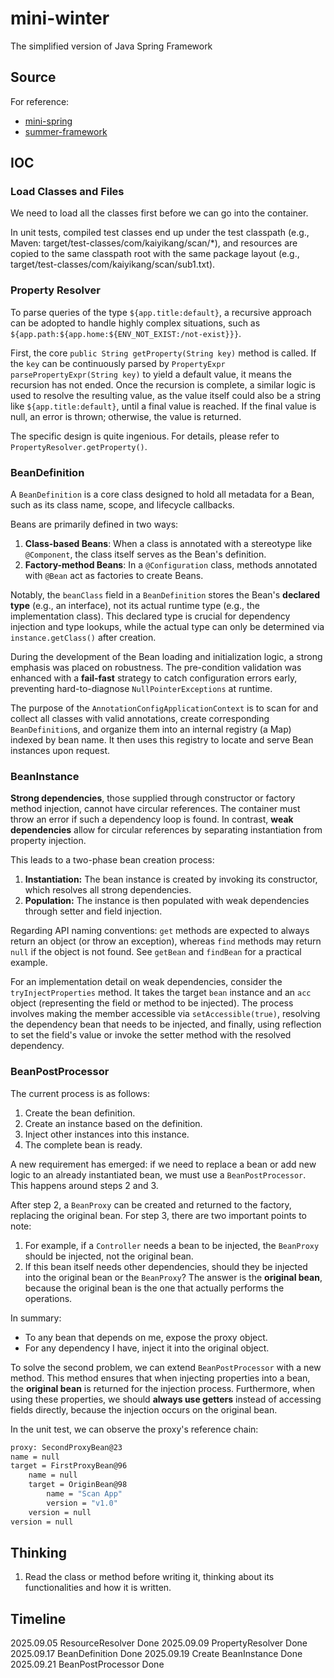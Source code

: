 # mini-winter

The simplified version of Java Spring Framework

## Source

For reference:

- [mini-spring](https://github.com/DerekYRC/mini-spring)
- [summer-framework](https://liaoxuefeng.com/books/summerframework/introduction/index.html)

## IOC

### Load Classes and Files

We need to load all the classes first before we can go into the container.

In unit tests, compiled test classes end up under the test classpath (e.g., Maven: target/test-classes/com/kaiyikang/scan/\*), and resources are copied to the same classpath root with the same package layout (e.g., target/test-classes/com/kaiyikang/scan/sub1.txt).

### Property Resolver

To parse queries of the type `${app.title:default}`, a recursive approach can be adopted to handle highly complex situations, such as `${app.path:${app.home:${ENV_NOT_EXIST:/not-exist}}}`.

First, the core `public String getProperty(String key)` method is called. If the `key` can be continuously parsed by `PropertyExpr parsePropertyExpr(String key)` to yield a default value, it means the recursion has not ended. Once the recursion is complete, a similar logic is used to resolve the resulting value, as the value itself could also be a string like `${app.title:default}`, until a final value is reached. If the final value is null, an error is thrown; otherwise, the value is returned.

The specific design is quite ingenious. For details, please refer to `PropertyResolver.getProperty()`.

### BeanDefinition

A `BeanDefinition` is a core class designed to hold all metadata for a Bean, such as its class name, scope, and lifecycle callbacks.

Beans are primarily defined in two ways:

1.  **Class-based Beans**: When a class is annotated with a stereotype like `@Component`, the class itself serves as the Bean's definition.
2.  **Factory-method Beans**: In a `@Configuration` class, methods annotated with `@Bean` act as factories to create Beans.

Notably, the `beanClass` field in a `BeanDefinition` stores the Bean's **declared type** (e.g., an interface), not its actual runtime type (e.g., the implementation class). This declared type is crucial for dependency injection and type lookups, while the actual type can only be determined via `instance.getClass()` after creation.

During the development of the Bean loading and initialization logic, a strong emphasis was placed on robustness. The pre-condition validation was enhanced with a **fail-fast** strategy to catch configuration errors early, preventing hard-to-diagnose `NullPointerExceptions` at runtime.

The purpose of the `AnnotationConfigApplicationContext` is to scan for and collect all classes with valid annotations, create corresponding `BeanDefinition`s, and organize them into an internal registry (a Map) indexed by bean name. It then uses this registry to locate and serve Bean instances upon request.

### BeanInstance

**Strong dependencies**, those supplied through constructor or factory method injection, cannot have circular references. The container must throw an error if such a dependency loop is found. In contrast, **weak dependencies** allow for circular references by separating instantiation from property injection.

This leads to a two-phase bean creation process:

1.  **Instantiation:** The bean instance is created by invoking its constructor, which resolves all strong dependencies.
2.  **Population:** The instance is then populated with weak dependencies through setter and field injection.

Regarding API naming conventions: `get` methods are expected to always return an object (or throw an exception), whereas `find` methods may return `null` if the object is not found. See `getBean` and `findBean` for a practical example.

For an implementation detail on weak dependencies, consider the `tryInjectProperties` method. It takes the target `bean` instance and an `acc` object (representing the field or method to be injected). The process involves making the member accessible via `setAccessible(true)`, resolving the dependency bean that needs to be injected, and finally, using reflection to set the field's value or invoke the setter method with the resolved dependency.

### BeanPostProcessor

The current process is as follows:

1.  Create the bean definition.
2.  Create an instance based on the definition.
3.  Inject other instances into this instance.
4.  The complete bean is ready.

A new requirement has emerged: if we need to replace a bean or add new logic to an already instantiated bean, we must use a `BeanPostProcessor`. This happens around steps 2 and 3.

After step 2, a `BeanProxy` can be created and returned to the factory, replacing the original bean. For step 3, there are two important points to note:

1.  For example, if a `Controller` needs a bean to be injected, the `BeanProxy` should be injected, not the original bean.
2.  If this bean itself needs other dependencies, should they be injected into the original bean or the `BeanProxy`? The answer is the **original bean**, because the original bean is the one that actually performs the operations.

In summary:

- To any bean that depends on me, expose the proxy object.
- For any dependency I have, inject it into the original object.

To solve the second problem, we can extend `BeanPostProcessor` with a new method. This method ensures that when injecting properties into a bean, the **original bean** is returned for the injection process. Furthermore, when using these properties, we should **always use getters** instead of accessing fields directly, because the injection occurs on the original bean.

In the unit test, we can observe the proxy's reference chain:

```bash
proxy: SecondProxyBean@23
name = null
target = FirstProxyBean@96
    name = null
    target = OriginBean@98
        name = "Scan App"
        version = "v1.0"
    version = null
version = null
```

## Thinking

1. Read the class or method before writing it, thinking about its functionalities and how it is written.

## Timeline

2025.09.05 ResourceResolver Done
2025.09.09 PropertyResolver Done
2025.09.17 BeanDefinition Done
2025.09.19 Create BeanInstance Done
2025.09.21 BeanPostProcessor Done
